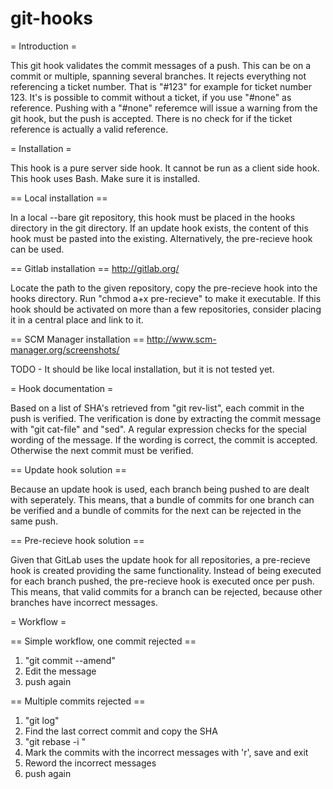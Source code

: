 git-hooks
=========

= Introduction =

This git hook validates the commit messages of a push. This can be on a commit or multiple, spanning several branches.
It rejects everything not referencing a ticket number. That is "#123" for example for ticket number 123.
It's is possible to commit without a ticket, if you use "#none" as reference. Pushing with a "#none" referemce will issue a warning from the git hook, but the push is accepted.
There is no check for if the ticket reference is actually a valid reference.

= Installation =

This hook is a pure server side hook. It cannot be run as a client side hook.
This hook uses Bash. Make sure it is installed.

== Local installation ==

In a local --bare git repository, this hook must be placed in the hooks directory in the git directory.
If an update hook exists, the content of this hook must be pasted into the existing.
Alternatively, the pre-recieve hook can be used.

== Gitlab installation ==
http://gitlab.org/

Locate the path to the given repository, copy the pre-recieve hook into the hooks directory.
Run "chmod a+x pre-recieve" to make it executable.
If this hook should be activated on more than a few repositories, consider placing it in a central place and
link to it.

== SCM Manager installation ==
http://www.scm-manager.org/screenshots/

TODO - It should be like local installation, but it is not tested yet.



= Hook documentation =

Based on a list of SHA's retrieved from "git rev-list", each commit in the push is verified.
The verification is done by extracting the commit message with "git cat-file" and "sed".
A regular expression checks for the special wording of the message.
If the wording is correct, the commit is accepted. Otherwise the next commit must be verified.

== Update hook solution ==

Because an update hook is used, each branch being pushed to are dealt with seperately.
This means, that a bundle of commits for one branch can be verified and a bundle of commits for the next can be rejected in the same push.

== Pre-recieve hook solution ==

Given that GitLab uses the update hook for all repositories, a pre-recieve hook is created providing the same functionality.
Instead of being executed for each branch pushed, the pre-recieve hook is executed once per push.
This means, that valid commits for a branch can be rejected, because other branches have incorrect messages.

= Workflow =

== Simple workflow, one commit rejected ==

1. "git commit --amend"
1. Edit the message
1. push again
 
== Multiple commits rejected ==

1. "git log"
1. Find the last correct commit and copy the SHA
1. "git rebase -i <SHA>"
1. Mark the commits with the incorrect messages with 'r', save and exit
1. Reword the incorrect messages
1. push again
